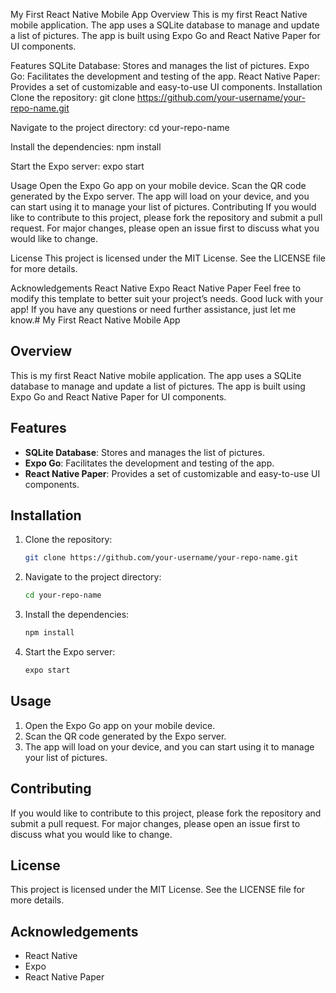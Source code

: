 My First React Native Mobile App
Overview
This is my first React Native mobile application. The app uses a SQLite database to manage and update a list of pictures. The app is built using Expo Go and React Native Paper for UI components.

Features
SQLite Database: Stores and manages the list of pictures.
Expo Go: Facilitates the development and testing of the app.
React Native Paper: Provides a set of customizable and easy-to-use UI components.
Installation
Clone the repository:
git clone https://github.com/your-username/your-repo-name.git

Navigate to the project directory:
cd your-repo-name

Install the dependencies:
npm install

Start the Expo server:
expo start

Usage
Open the Expo Go app on your mobile device.
Scan the QR code generated by the Expo server.
The app will load on your device, and you can start using it to manage your list of pictures.
Contributing
If you would like to contribute to this project, please fork the repository and submit a pull request. For major changes, please open an issue first to discuss what you would like to change.

License
This project is licensed under the MIT License. See the LICENSE file for more details.

Acknowledgements
React Native
Expo
React Native Paper
Feel free to modify this template to better suit your project’s needs. Good luck with your app! If you have any questions or need further assistance, just let me know.# My First React Native Mobile App

## Overview

This is my first React Native mobile application. The app uses a SQLite database to manage and update a list of pictures. The app is built using Expo Go and React Native Paper for UI components.

## Features

- **SQLite Database**: Stores and manages the list of pictures.
- **Expo Go**: Facilitates the development and testing of the app.
- **React Native Paper**: Provides a set of customizable and easy-to-use UI components.

## Installation

1. Clone the repository:
    ```bash
    git clone https://github.com/your-username/your-repo-name.git
    ```
2. Navigate to the project directory:
    ```bash
    cd your-repo-name
    ```
3. Install the dependencies:
    ```bash
    npm install
    ```
4. Start the Expo server:
    ```bash
    expo start
    ```

## Usage

1. Open the Expo Go app on your mobile device.
2. Scan the QR code generated by the Expo server.
3. The app will load on your device, and you can start using it to manage your list of pictures.

## Contributing

If you would like to contribute to this project, please fork the repository and submit a pull request. For major changes, please open an issue first to discuss what you would like to change.

## License

This project is licensed under the MIT License. See the LICENSE file for more details.

## Acknowledgements

- React Native
- Expo
- React Native Paper
